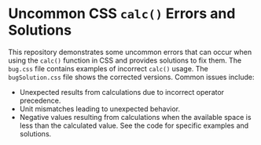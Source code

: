 # Uncommon CSS `calc()` Errors and Solutions
This repository demonstrates some uncommon errors that can occur when using the `calc()` function in CSS and provides solutions to fix them.
The `bug.css` file contains examples of incorrect `calc()` usage. The `bugSolution.css` file shows the corrected versions.
Common issues include:
- Unexpected results from calculations due to incorrect operator precedence.
- Unit mismatches leading to unexpected behavior.
- Negative values resulting from calculations when the available space is less than the calculated value.
See the code for specific examples and solutions.